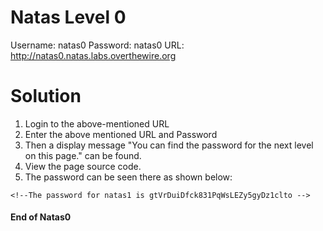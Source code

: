 # Natas Level 0

Username: natas0
Password: natas0
URL:      http://natas0.natas.labs.overthewire.org

# Solution

1. Login to the above-mentioned URL
2. Enter the above mentioned URL and Password
3. Then a display message "You can find the password for the next level on this page." can be found.
4. View the page source code.
5. The password can be seen there as shown below:

```
<!--The password for natas1 is gtVrDuiDfck831PqWsLEZy5gyDz1clto -->
```
#### End of Natas0
